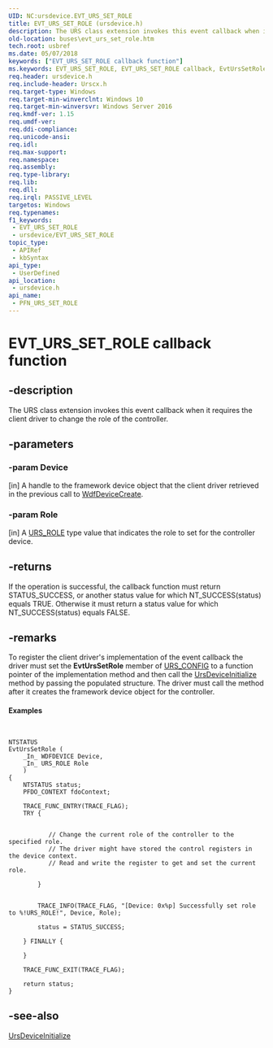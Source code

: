 ```yaml
---
UID: NC:ursdevice.EVT_URS_SET_ROLE
title: EVT_URS_SET_ROLE (ursdevice.h)
description: The URS class extension invokes this event callback when it requires the client driver to change the role of the controller.
old-location: buses\evt_urs_set_role.htm
tech.root: usbref
ms.date: 05/07/2018
keywords: ["EVT_URS_SET_ROLE callback function"]
ms.keywords: EVT_URS_SET_ROLE, EVT_URS_SET_ROLE callback, EvtUrsSetRole, EvtUrsSetRole callback function [Buses], PFN_URS_SET_ROLE, PFN_URS_SET_ROLE callback function pointer [Buses], buses.evt_urs_set_role, ursdevice/EvtUrsSetRole
req.header: ursdevice.h
req.include-header: Urscx.h
req.target-type: Windows
req.target-min-winverclnt: Windows 10
req.target-min-winversvr: Windows Server 2016
req.kmdf-ver: 1.15
req.umdf-ver: 
req.ddi-compliance: 
req.unicode-ansi: 
req.idl: 
req.max-support: 
req.namespace: 
req.assembly: 
req.type-library: 
req.lib: 
req.dll: 
req.irql: PASSIVE_LEVEL
targetos: Windows
req.typenames: 
f1_keywords:
 - EVT_URS_SET_ROLE
 - ursdevice/EVT_URS_SET_ROLE
topic_type:
 - APIRef
 - kbSyntax
api_type:
 - UserDefined
api_location:
 - ursdevice.h
api_name:
 - PFN_URS_SET_ROLE
---
```


# EVT_URS_SET_ROLE callback function


## -description

The URS class extension invokes this event callback when it requires the client driver to change the role of the controller.

## -parameters

### -param Device 

[in]
A handle to the framework device object that the client driver retrieved in the previous call to <a href="/windows-hardware/drivers/ddi/wdfdevice/nf-wdfdevice-wdfdevicecreate">WdfDeviceCreate</a>.

### -param Role 

[in]
A <a href="/windows-hardware/drivers/ddi/urstypes/ne-urstypes-_urs_role">URS_ROLE</a> type value that indicates the role to set for the controller device.

## -returns

If the operation is successful, the callback function must return STATUS_SUCCESS, or another status value for which NT_SUCCESS(status) equals TRUE. Otherwise it must return a status value for which NT_SUCCESS(status) equals FALSE.

## -remarks

 To register the client driver's implementation of the event callback the driver must set the  <b>EvtUrsSetRole</b> member of <a href="/windows-hardware/drivers/ddi/ursdevice/ns-ursdevice-_urs_config">URS_CONFIG</a> to a function pointer of the implementation method and then call the <a href="/windows-hardware/drivers/ddi/ursdevice/nf-ursdevice-ursdeviceinitialize">UrsDeviceInitialize</a> method by passing the populated structure. The driver must call the method after it creates the framework device object for the controller. 


#### Examples


```


NTSTATUS
EvtUrsSetRole (
    _In_ WDFDEVICE Device,
    _In_ URS_ROLE Role
    )
{
    NTSTATUS status;
    PFDO_CONTEXT fdoContext;

    TRACE_FUNC_ENTRY(TRACE_FLAG);
    TRY {


           // Change the current role of the controller to the specified role.
           // The driver might have stored the control registers in the device context. 
           // Read and write the register to get and set the current role. 

        }


        TRACE_INFO(TRACE_FLAG, "[Device: 0x%p] Successfully set role to %!URS_ROLE!", Device, Role);

        status = STATUS_SUCCESS;

    } FINALLY {

    }

    TRACE_FUNC_EXIT(TRACE_FLAG);

    return status;
}
```


## -see-also

<a href="/windows-hardware/drivers/ddi/ursdevice/nf-ursdevice-ursdeviceinitialize">UrsDeviceInitialize</a>
